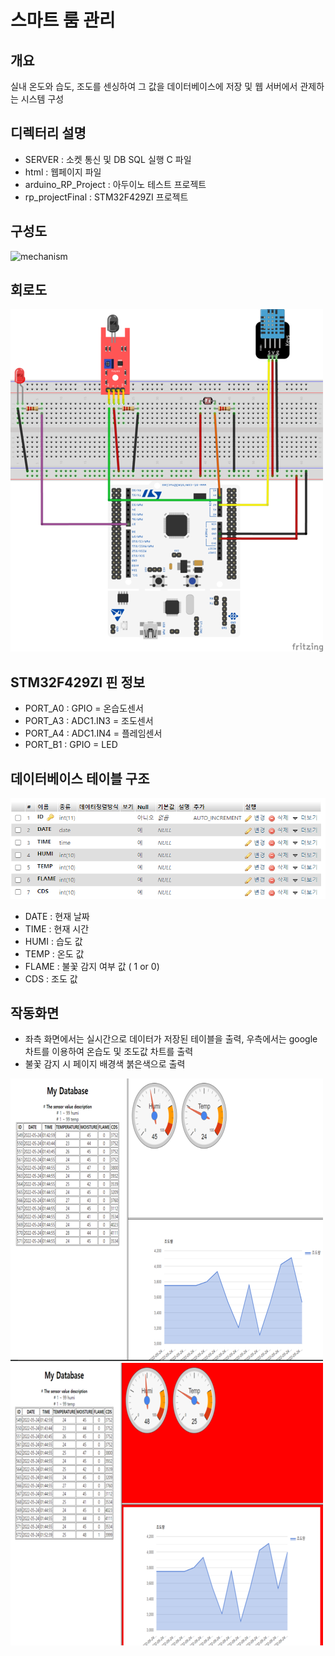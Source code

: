 스마트 룸 관리
=========

개요
----------
실내 온도와 습도, 조도를 센싱하여 그 값을 데이터베이스에 저장 및 웹 서버에서 관제하는 시스템 구성
   
디렉터리 설명
---------
* SERVER : 소켓 통신 및 DB SQL 실행 C 파일
* html : 웹페이지 파일
* arduino_RP_Project : 아두이노 테스트 프로젝트
* rp_projectFinal : STM32F429ZI 프로젝트   
      
      
구성도
---------
![mechanism](/Readme_src/mechanism.png)   
    
    
회로도
---------
![circuit](/Readme_src/sized_circuit.png)   

    
STM32F429ZI 핀 정보
--------
* PORT_A0 : GPIO = 온습도센서
* PORT_A3 : ADC1.IN3 = 조도센서
* PORT_A4 : ADC1.IN4 = 플레임센서
* PORT_B1 : GPIO = LED   
     
데이터베이스 테이블 구조
--------
![table](/Readme_src/table_structure.png)   
   
   * DATE : 현재 날짜
   * TIME : 현재 시간
   * HUMI : 습도 값
   * TEMP : 온도 값
   * FLAME : 불꽃 감지 여부 값 ( 1 or 0)
   * CDS : 조도 값

     
작동화면
----
* 좌측 화면에서는 실시간으로 데이터가 저장된 테이블을 출력, 우측에서는 google 차트를 이용하여 온습도 및 조도값 차트를 출력
* 불꽃 감지 시 페이지 배경색 붉은색으로 출력

![sized_running](/Readme_src/sized_running1.png)
![sized_running](/Readme_src/sized_running2.png)
